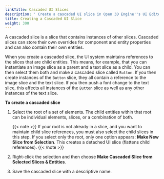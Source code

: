 ```yaml
---
linkTitle: Cascaded UI Slices
description: ' Create a cascaded UI slice in Open 3D Engine''s UI Editor . '
title: Creating a Cascaded UI Slice
weight: 300
---
```


A cascaded slice is a slice that contains instances of other slices. Cascaded slices can store their own overrides for component and entity properties and can also contain their own entities.

When you create a cascaded slice, the UI system maintains references to the slices that are child entities. This means, for example, that you can instantiate an image slice as a parent and a text slice as a child. You can then select them both and make a cascaded slice called `Button`. If you then create instances of the `Button` slice, they all contain a reference to the image slice and the text slice. If you then push a font change to the text slice, this affects all instances of the `Button` slice as well as any other instances of the text slice.

**To create a cascaded slice**

1. Select the root of a set of elements. The child entities within that root can be individual elements, slices, or a combination of both.

    {{< note >}}
If your root is not already in a slice, and you want to maintain child slice references, you must also select the child slices in this step. If you select only the root, only one option appears: **Make New Slice from Selection**. This creates a detached UI slice (flattens child references).
{{< /note >}}

1. Right-click the selection and then choose **Make Cascaded Slice from Selected Slices & Entities**.

1. Save the cascaded slice with a descriptive name.
